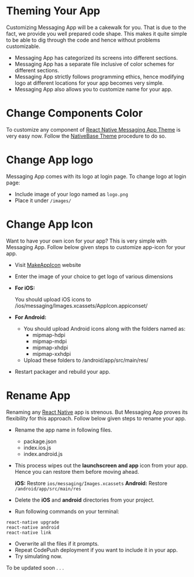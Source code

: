 # Theming Your App

Customizing Messaging App will be a cakewalk for you. That is due to the fact, we provide you well prepared code shape. This makes it quite simple to be able to dig through the code and hence without problems customizable.

* Messaging App has categorized its screens into different sections.
* Messaging App has a separate file inclusive of color schemes for different sections.
* Messaging App strictly follows programming ethics, hence modifying logo at different locations for your app becomes very simple.
* Messaging App also allows you to customize name for your app.


# Change Components Color

To customize any component of [React Native Messaging App Theme]() is very easy now.
Follow the [NativeBase Theme](http://nativebase.io/docs/v0.5.13/customize) procedure to do so.

# Change App logo

Messaging App comes with its logo at login page. To change logo at login page:

* Include image of your logo named as ``` logo.png ```
* Place it under ```/images/```

# Change App Icon

Want to have your own icon for your app? This is very simple with Messaging App. 
Follow below given steps to customize app-icon for your app.

* Visit [MakeAppIcon](https://makeappicon.com/) website
* Enter the image of your choice to get logo of various dimensions
* **For iOS:** 

    You should upload iOS icons to /ios/messaging/Images.xcassets/AppIcon.appiconset/
* **For Android:**

    * You should upload Android icons along with the folders named as:
        * mipmap-hdpi
        * mipmap-mdpi
        * mipmap-xhdpi
        * mipmap-xxhdpi
    * Upload these folders to /android/app/src/main/res/
* Restart packager and rebuild your app.



# Rename App

Renaming any [React Native](https://github.com/facebook/react-native) app is strenous. But Messaging App proves its flexibility for this approach.
Follow below given steps to rename your app.

* Rename the app name in following files.
    * package.json
    * index.ios.js
    * index.android.js
* This process wipes out the **launchscreen** **and app** icon from your app. Hence you can restore them before moving ahead.

    **iOS:** Restore ```ios/messaging/Images.xcassets```
    **Android:** Restore ```/android/app/src/main/res```
* Delete the **iOS** and **android** directories from your project.
* Run following commands on your terminal:
```  
react-native upgrade
react-native android
react-native link 
```

* Overwrite all the files if it prompts.
* Repeat CodePush deployment if you want to include it in your app.
* Try simulating now.




To be updated soon . . .